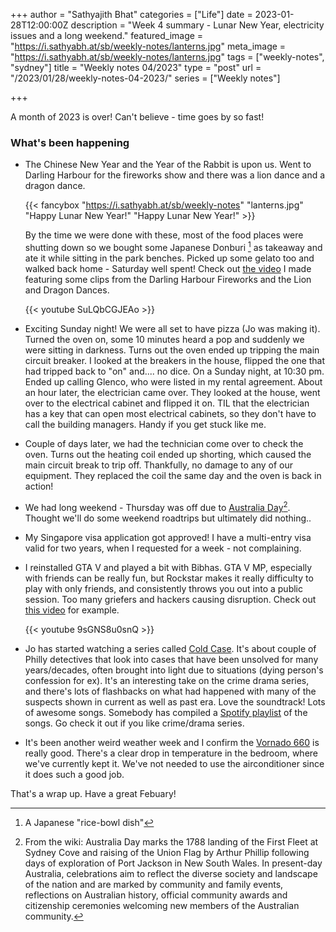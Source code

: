 +++
author = "Sathyajith Bhat"
categories = ["Life"]
date = 2023-01-28T12:00:00Z
description = "Week 4 summary - Lunar New Year, electricity issues and a long weekend."
featured_image = "https://i.sathyabh.at/sb/weekly-notes/lanterns.jpg"
meta_image = "https://i.sathyabh.at/sb/weekly-notes/lanterns.jpg" 
tags = ["weekly-notes", "sydney"]
title = "Weekly notes 04/2023"
type = "post"
url = "/2023/01/28/weekly-notes-04-2023/"
series = ["Weekly notes"]

+++

A month of 2023 is over! Can't believe - time goes by so fast!

### What's been happening

* The Chinese New Year and the Year of the Rabbit is upon us. Went to Darling Harbour for the fireworks show and there was a lion dance and a dragon dance.

  {{< fancybox "https://i.sathyabh.at/sb/weekly-notes" "lanterns.jpg" "Happy Lunar New Year!" "Happy Lunar New Year!" >}}

  By the time we were done with these, most of the food places were shutting down so we bought some Japanese Donburi [^1] as takeaway and ate it while sitting in the park benches. Picked up some gelato too and walked back home - Saturday well spent! Check out [the video](https://youtu.be/SuLQbCGJEAo) I made featuring some clips from the Darling Harbour Fireworks and the Lion and Dragon Dances.

  {{< youtube SuLQbCGJEAo >}}

* Exciting Sunday night! We were all set to have pizza (Jo was making it). Turned the oven on, some 10 minutes heard a pop and suddenly we were sitting in darkness. Turns out the oven ended up tripping the main circuit breaker. I looked at the breakers in the house, flipped the one that had tripped back to "on" and.... no dice. On a Sunday night, at 10:30 pm. Ended up calling Glenco, who were listed in my rental agreement. About an hour later, the electrician came over. They looked at the house, went over to the electrical cabinet and flipped it on. TIL that the electrician has a key that can open most electrical cabinets, so they don't have to call the building managers. Handy if you get stuck like me.

* Couple of days later, we had the technician come over to check the oven. Turns out the heating coil ended up shorting, which caused the main circuit break to trip off. Thankfully, no damage to any of our equipment. They replaced the coil the same day and the oven is back in action! 

* We had long weekend - Thursday was off due to [Australia Day](https://en.wikipedia.org/wiki/Australia_Day)[^2]. Thought we'll do some weekend roadtrips but ultimately did nothing.. 

* My Singapore visa application got approved! I have a multi-entry visa valid for two years, when I requested for a week - not complaining.

* I reinstalled GTA V and played a bit with Bibhas. GTA V MP, especially with friends can be really fun, but Rockstar makes it really difficulty to play with only friends, and consistently throws you out into a public session. Too many griefers and hackers causing disruption. Check out [this video](https://www.youtube.com/watch?v=9sGNS8u0snQ) for example. 

  {{< youtube 9sGNS8u0snQ >}}

* Jo has started watching a series called [Cold Case](https://en.wikipedia.org/wiki/Cold_Case). It's about couple of Philly detectives that look into cases that have been unsolved for many years/decades, often brought into light due to situations (dying person's confession for ex). It's an interesting take on the crime drama series, and there's lots of flashbacks on what had happened with many of the suspects shown in current as well as past era. Love the soundtrack! Lots of awesome songs. Somebody has compiled a [Spotify playlist](https://open.spotify.com/playlist/0iPA7Rac8yaErLd2VscK9Q?si=a8e66d1055da4c2c) of the songs. Go check it out if you like crime/drama series. 

* It's been another weird weather week and I confirm the [Vornado 660](https://vornado.com.au/products/660-large-air-circulator) is really good. There's a clear drop in temperature in the bedroom, where we've currently kept it. We've not needed to use the airconditioner since it does such a good job. 

That's a wrap up. Have a great Febuary!

[^1]: A Japanese "rice-bowl dish"

[^2]: From the wiki: Australia Day marks the 1788 landing of the First Fleet at Sydney Cove and raising of the Union Flag by Arthur Phillip following days of exploration of Port Jackson in New South Wales. In present-day Australia, celebrations aim to reflect the diverse society and landscape of the nation and are marked by community and family events, reflections on Australian history, official community awards and citizenship ceremonies welcoming new members of the Australian community.